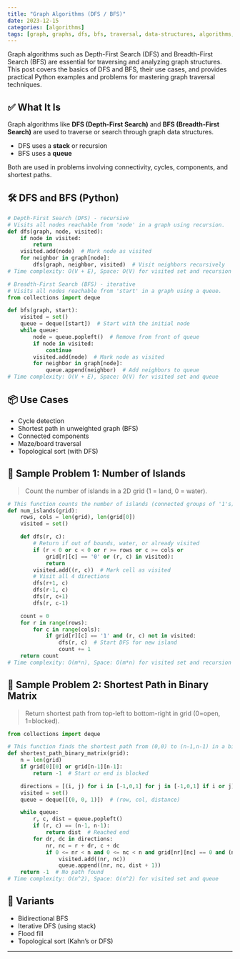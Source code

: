 ```yaml
---
title: "Graph Algorithms (DFS / BFS)"
date: 2023-12-15
categories: [algorithms]
tags: [graph, graphs, dfs, bfs, traversal, data-structures, algorithms, python, coding-interview, leetcode, tutorial, guide, programming, shortest-path, connected-components, problem-solving, big-o, time-complexity, maze, topological-sort]
---
```


Graph algorithms such as Depth-First Search (DFS) and Breadth-First Search (BFS) are essential for traversing and analyzing graph structures. This post covers the basics of DFS and BFS, their use cases, and provides practical Python examples and problems for mastering graph traversal techniques.

## ✅ What It Is

Graph algorithms like **DFS (Depth-First Search)** and **BFS (Breadth-First Search)** are used to traverse or search through graph data structures.

- DFS uses a **stack** or recursion
- BFS uses a **queue**

Both are used in problems involving connectivity, cycles, components, and shortest paths.

## 🛠️ DFS and BFS (Python)

```python
# Depth-First Search (DFS) - recursive
# Visits all nodes reachable from 'node' in a graph using recursion.
def dfs(graph, node, visited):
    if node in visited:
        return
    visited.add(node)  # Mark node as visited
    for neighbor in graph[node]:
        dfs(graph, neighbor, visited)  # Visit neighbors recursively
# Time complexity: O(V + E), Space: O(V) for visited set and recursion stack

# Breadth-First Search (BFS) - iterative
# Visits all nodes reachable from 'start' in a graph using a queue.
from collections import deque

def bfs(graph, start):
    visited = set()
    queue = deque([start])  # Start with the initial node
    while queue:
        node = queue.popleft()  # Remove from front of queue
        if node in visited:
            continue
        visited.add(node)  # Mark node as visited
        for neighbor in graph[node]:
            queue.append(neighbor)  # Add neighbors to queue
# Time complexity: O(V + E), Space: O(V) for visited set and queue
```

## 📦 Use Cases

- Cycle detection
- Shortest path in unweighted graph (BFS)
- Connected components
- Maze/board traversal
- Topological sort (with DFS)

## 📘 Sample Problem 1: Number of Islands

> Count the number of islands in a 2D grid (1 = land, 0 = water).

```python
# This function counts the number of islands (connected groups of '1's) in a 2D grid.
def num_islands(grid):
    rows, cols = len(grid), len(grid[0])
    visited = set()

    def dfs(r, c):
        # Return if out of bounds, water, or already visited
        if (r < 0 or c < 0 or r >= rows or c >= cols or
            grid[r][c] == '0' or (r, c) in visited):
            return
        visited.add((r, c))  # Mark cell as visited
        # Visit all 4 directions
        dfs(r+1, c)
        dfs(r-1, c)
        dfs(r, c+1)
        dfs(r, c-1)

    count = 0
    for r in range(rows):
        for c in range(cols):
            if grid[r][c] == '1' and (r, c) not in visited:
                dfs(r, c)  # Start DFS for new island
                count += 1
    return count
# Time complexity: O(m*n), Space: O(m*n) for visited set and recursion stack
```

## 📘 Sample Problem 2: Shortest Path in Binary Matrix

> Return shortest path from top-left to bottom-right in grid (0=open, 1=blocked).

```python
from collections import deque

# This function finds the shortest path from (0,0) to (n-1,n-1) in a binary matrix using BFS.
def shortest_path_binary_matrix(grid):
    n = len(grid)
    if grid[0][0] or grid[n-1][n-1]:
        return -1  # Start or end is blocked

    directions = [(i, j) for i in [-1,0,1] for j in [-1,0,1] if i or j]  # 8 directions
    visited = set()
    queue = deque([(0, 0, 1)])  # (row, col, distance)

    while queue:
        r, c, dist = queue.popleft()
        if (r, c) == (n-1, n-1):
            return dist  # Reached end
        for dr, dc in directions:
            nr, nc = r + dr, c + dc
            if 0 <= nr < n and 0 <= nc < n and grid[nr][nc] == 0 and (nr, nc) not in visited:
                visited.add((nr, nc))
                queue.append((nr, nc, dist + 1))
    return -1  # No path found
# Time complexity: O(n^2), Space: O(n^2) for visited set and queue
```

## 🔁 Variants

- Bidirectional BFS
- Iterative DFS (using stack)
- Flood fill
- Topological sort (Kahn’s or DFS)

---

